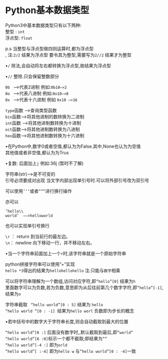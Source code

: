 # Python基本数据类型

Python3中基本数据类型只有以下两种:</br>
整型 : `int`</br>
浮点型: `float`</br>

p.s 当整型与浮点型做四则运算时,都为浮点型</br>,
注:`2/2` 结果为浮点型  要令其为整型,需要写为`2//2` 结果才为整型

•`/` 除法,会自动将左右都转换为浮点型,故结果为浮点型

•`//` 整除.只会保留整数部分

`0b ` —>代表2进制  例如:`0b10—>2`</br>
`0o ` —>代表八进制 例如:`0o10—>8`</br>
`0x ` —>代表十六进制  例如 `0x10 —>16`</br>

`type`函数 —>查询类型函数</br>
`bin`函数—>将其他进制的数转换为二进制</br>
`int`函数 —>将其他进制数转换为十进制</br>
`oct`函数—>将其他进制数转换为八进制</br>
`hex`函数—>将其他进制数转换为十六进制</br>

•在Python中,数字0或者空值,都认为为False.其中,None也认为为空值</br>
其他值或者非空值,都认为为Trus 

•复数: 后面加上`j` 例如:36j   (暂时不了解)

字符串(str)-->是不可变的</br>
引号必须要成对出现
当文字内部出现单引号时.可以将外部引号改为双引号  

可以使用`’’’`或者`”””`进行换行操作

亦可以
```
’hello\\
world’  ——>helloworld
```

也可以实现单引号换行

`\r` ： return 到当前行的最左边。</br>
`\n`： newline 向下移动一行，并不移动左右。

•当一个字符串前面加上一个`r`时,该字符串就是一个原始字符串

python拼接字符串可以使用”+”实现</br>
`hello *3`得出的结果为`hellohellohello`
注:只能与`数字`相乘 

可以将字符串理解为一个数组,访问对应字符,即`”hello”[0]`  结果为`h`</br>
里面数字可以为负数,若为负数,意思即为从后往前第几个数字字符,即`”hello”[-1]`,结果为`o`

字符串截取 ` “hello world”[0 : 5]`  结果为 `hello`</br>
`“hello world “[0 : -1] `结果为`hello worl` 负数即为步长的概念

•若中括号中的数字大于字符串长度,则会自动截取到最大的位置 

`“hello world”[6 :]` 后面没有数字时,,默认截取到最后,即`”world”`</br>
`“hello world”[6 :0]`标示一个都不截取;即结果为`””`</br>
`“hello world”[-4 :]` 即为`orld`</br>
`“hello world”[ :-4]` 即为`hello w`  与`”hello world”[0 : -4]`一致
